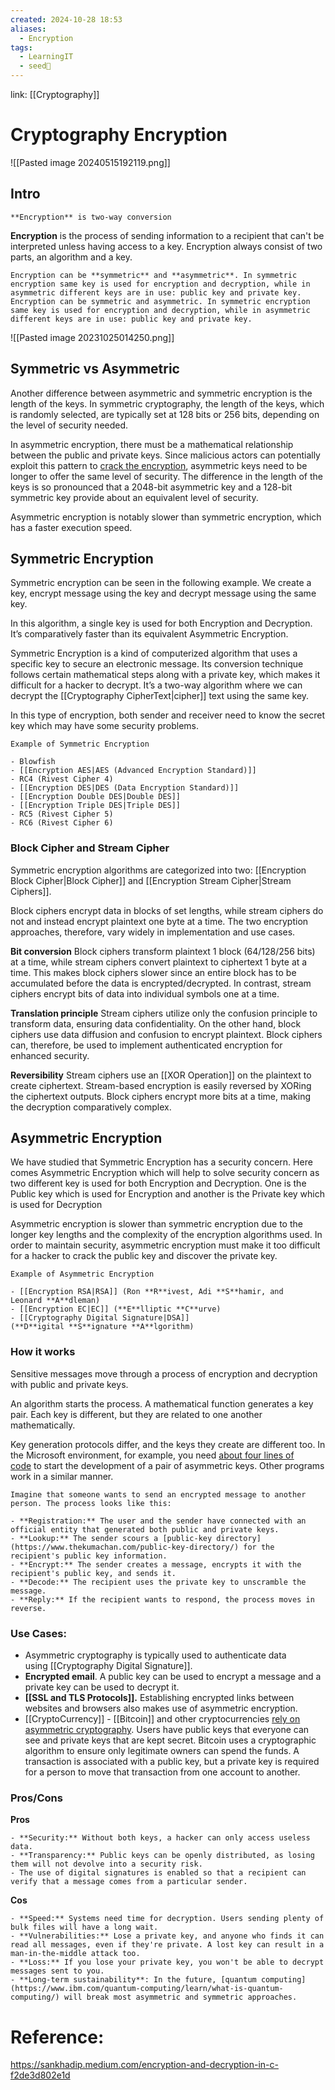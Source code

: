 ```yaml
---
created: 2024-10-28 18:53
aliases:
  - Encryption
tags:
  - LearningIT
  - seed🌱
---
```


link: [[Cryptography]]

# Cryptography Encryption

![[Pasted image 20240515192119.png]]
## Intro
``` ad-important
**Encryption** is two-way conversion
```

**Encryption** is the process of sending information to a recipient that can't be interpreted unless having access to a key. Encryption always consist of two parts, an algorithm and a key.

``` ad-important
Encryption can be **symmetric** and **asymmetric**. In symmetric encryption same key is used for encryption and decryption, while in asymmetric different keys are in use: public key and private key.
Encryption can be symmetric and asymmetric. In symmetric encryption same key is used for encryption and decryption, while in asymmetric different keys are in use: public key and private key.
```

![[Pasted image 20231025014250.png]]

## Symmetric vs Asymmetric
Another difference between asymmetric and symmetric encryption is the length of the keys. In symmetric cryptography, the length of the keys, which is randomly selected, are typically set at 128 bits or 256 bits, depending on the level of security needed.

In asymmetric encryption, there must be a mathematical relationship between the public and private keys. Since malicious actors can potentially exploit this pattern to [crack the encryption](https://www.techtarget.com/searchsecurity/answer/Is-it-possible-to-crack-the-public-key-encryption-algorithm), asymmetric keys need to be longer to offer the same level of security. The difference in the length of the keys is so pronounced that a 2048-bit asymmetric key and a 128-bit symmetric key provide about an equivalent level of security.

Asymmetric encryption is notably slower than symmetric encryption, which has a faster execution speed.
## Symmetric Encryption
Symmetric encryption can be seen in the following example. We create a key, encrypt message using the key and decrypt message using the same key.

In this algorithm, a single key is used for both Encryption and Decryption. It’s comparatively faster than its equivalent Asymmetric Encryption.

Symmetric Encryption is a kind of computerized algorithm that uses a specific key to secure an electronic message. Its conversion technique follows certain mathematical steps along with a private key, which makes it difficult for a hacker to decrypt. It’s a two-way algorithm where we can decrypt the [[Cryptography CipherText|cipher]] text using the same key.

In this type of encryption, both sender and receiver need to know the secret key which may have some security problems.

``` ad-important
Example of Symmetric Encryption

- Blowfish
- [[Encryption AES|AES (Advanced Encryption Standard)]]
- RC4 (Rivest Cipher 4)
- [[Encryption DES|DES (Data Encryption Standard)]]
- [[Encryption Double DES|Double DES]]
- [[Encryption Triple DES|Triple DES]]
- RC5 (Rivest Cipher 5)
- RC6 (Rivest Cipher 6)
```

### Block Cipher and Stream Cipher
Symmetric encryption algorithms are categorized into two: [[Encryption Block Cipher|Block Cipher]] and [[Encryption Stream Cipher|Stream Ciphers]].

Block ciphers encrypt data in blocks of set lengths, while stream ciphers do not and instead encrypt plaintext one byte at a time. The two encryption approaches, therefore, vary widely in implementation and use cases.

**Bit conversion**
Block ciphers transform plaintext 1 block (64/128/256 bits) at a time, while stream ciphers convert plaintext to ciphertext 1 byte at a time. This makes block ciphers slower since an entire block has to be accumulated before the data is encrypted/decrypted. In contrast, stream ciphers encrypt bits of data into individual symbols one at a time.

**Translation principle**
Stream ciphers utilize only the confusion principle to transform data, ensuring data confidentiality. On the other hand, block ciphers use data diffusion and confusion to encrypt plaintext. Block ciphers can, therefore, be used to implement authenticated encryption for enhanced security.

**Reversibility**
Stream ciphers use an [[XOR Operation]] on the plaintext to create ciphertext. Stream-based encryption is easily reversed by XORing the ciphertext outputs. Block ciphers encrypt more bits at a time, making the decryption comparatively complex.
## Asymmetric Encryption

We have studied that Symmetric Encryption has a security concern. Here comes Asymmetric Encryption which will help to solve security concern as two different key is used for both Encryption and Decryption. One is the Public key which is used for Encryption and another is the Private key which is used for Decryption

Asymmetric encryption is slower than symmetric encryption due to the longer key lengths and the complexity of the encryption algorithms used. In order to maintain security, asymmetric encryption must make it too difficult for a hacker to crack the public key and discover the private key.

``` ad-important
Example of Asymmetric Encryption

- [[Encryption RSA|RSA]] (Ron **R**ivest, Adi **S**hamir, and Leonard **A**dleman)
- [[Encryption EC|EC]] (**E**lliptic **C**urve)
- [[Cryptography Digital Signature|DSA]] (**D**igital **S**ignature **A**lgorithm)
```

### How it works
Sensitive messages move through a process of encryption and decryption with public and private keys.

An algorithm starts the process. A mathematical function generates a key pair. Each key is different, but they are related to one another mathematically.

Key generation protocols differ, and the keys they create are different too. In the Microsoft environment, for example, you need [about four lines of code](https://docs.microsoft.com/en-us/dotnet/standard/security/generating-keys-for-encryption-and-decryption) to start the development of a pair of asymmetric keys. Other programs work in a similar manner.

``` ad-important
Imagine that someone wants to send an encrypted message to another person. The process looks like this:

- **Registration:** The user and the sender have connected with an official entity that generated both public and private keys. 
- **Lookup:** The sender scours a [public-key directory](https://www.thekumachan.com/public-key-directory/) for the recipient's public key information. 
- **Encrypt:** The sender creates a message, encrypts it with the recipient's public key, and sends it. 
- **Decode:** The recipient uses the private key to unscramble the message. 
- **Reply:** If the recipient wants to respond, the process moves in reverse.
```
### Use Cases:
- Asymmetric cryptography is typically used to authenticate data using [[Cryptography Digital Signature]]. 
- **Encrypted email**. A public key can be used to encrypt a message and a private key can be used to decrypt it.
- **[[SSL and TLS Protocols]].** Establishing encrypted links between websites and browsers also makes use of asymmetric encryption.
- [[CryptoCurrency]] - [[Bitcoin]] and other cryptocurrencies [rely on asymmetric cryptography](https://www.techtarget.com/searchsecurity/answer/Is-Bitcoin-safe-The-truth-about-Bitcoin-security-and-crypto-currency). Users have public keys that everyone can see and private keys that are kept secret. Bitcoin uses a cryptographic algorithm to ensure only legitimate owners can spend the funds. A transaction is associated with a public key, but a private key is required for a person to move that transaction from one account to another.

### Pros/Cons
**Pros**
``` ad-success
- **Security:** Without both keys, a hacker can only access useless data. 
- **Transparency:** Public keys can be openly distributed, as losing them will not devolve into a security risk. 
- The use of digital signatures is enabled so that a recipient can verify that a message comes from a particular sender.
```

**Cos**
``` ad-error
- **Speed:** Systems need time for decryption. Users sending plenty of bulk files will have a long wait. 
- **Vulnerabilities:** Lose a private key, and anyone who finds it can read all messages, even if they're private. A lost key can result in a man-in-the-middle attack too. 
- **Loss:** If you lose your private key, you won't be able to decrypt messages sent to you.
- **Long-term sustainability**: In the future, [quantum computing](https://www.ibm.com/quantum-computing/learn/what-is-quantum-computing/) will break most asymmetric and symmetric approaches.
```
# Reference:
https://sankhadip.medium.com/encryption-and-decryption-in-c-f2de3d802e1d


 